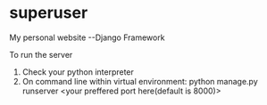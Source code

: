 # superuser
My personal website --Django Framework

To run the server
1. Check your python interpreter
2. On command line within virtual environment: python manage.py runserver <your preffered port here(default is 8000)>
